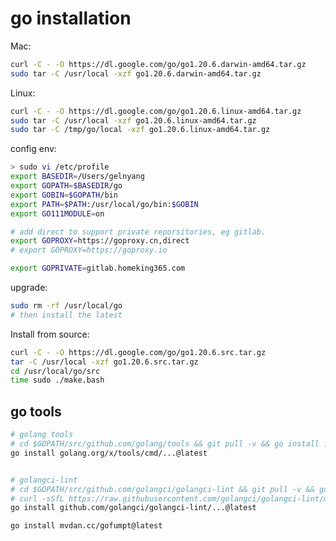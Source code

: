 <!---
markmeta_author: wongoo
markmeta_date: 2019-01-16
markmeta_title: Go Installation
markmeta_categories: 编程语言
markmeta_tags: golang,installation
-->

# go installation

Mac:
```bash
curl -C - -O https://dl.google.com/go/go1.20.6.darwin-amd64.tar.gz
sudo tar -C /usr/local -xzf go1.20.6.darwin-amd64.tar.gz
```

Linux:
```bash
curl -C - -O https://dl.google.com/go/go1.20.6.linux-amd64.tar.gz
sudo tar -C /usr/local -xzf go1.20.6.linux-amd64.tar.gz
sudo tar -C /tmp/go/local -xzf go1.20.6.linux-amd64.tar.gz
```

config env:
```bash
> sudo vi /etc/profile
export BASEDIR=/Users/gelnyang
export GOPATH=$BASEDIR/go
export GOBIN=$GOPATH/bin
export PATH=$PATH:/usr/local/go/bin:$GOBIN
export GO111MODULE=on

# add direct to support private reporsitories, eg gitlab.
export GOPROXY=https://goproxy.cn,direct
# export GOPROXY=https://goproxy.io

export GOPRIVATE=gitlab.homeking365.com


```

upgrade: 
```bash
sudo rm -rf /usr/local/go
# then install the latest
```

Install from source:
```bash
curl -C - -O https://dl.google.com/go/go1.20.6.src.tar.gz
tar -C /usr/local -xzf go1.20.6.src.tar.gz
cd /usr/local/go/src
time sudo ./make.bash
```


## go tools

```bash
# golang tools
# cd $GOPATH/src/github.com/golang/tools && git pull -v && go install ./...
go install golang.org/x/tools/cmd/...@latest


# golangci-lint
# cd $GOPATH/src/github.com/golangci/golangci-lint && git pull -v && go install ./...
# curl -sSfL https://raw.githubusercontent.com/golangci/golangci-lint/master/install.sh | sh -s -- -b $(go env GOPATH)/bin
go install github.com/golangci/golangci-lint/...@latest

go install mvdan.cc/gofumpt@latest
```

